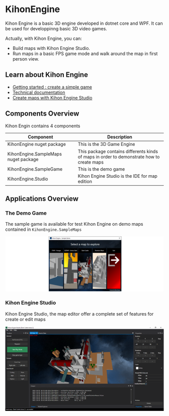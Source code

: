 # KihonEngine
 
Kihon Engine is a basic 3D engine developed in dotnet core and WPF. It can be used for developpinng basic 3D video games.

Actually, with Kihon Engine, you can:
* Build maps with Kihon Engine Studio.
* Run maps in a basic FPS game mode and walk around the map in first person view.

## Learn about Kihon Engine

* [Getting started : create a simple game](doc/GettingStarted.md)
* [Technical documentation](doc/architecture-overview.md)
* [Create maps with Kihon Engine Studio](doc/kihon-engine-studio.md)

## Components Overview

Kihon Engin contains 4 components

|Component | Description |
|----------|-------------|
|KihonEngine nuget package | This is the 3D Game Engine |
|KihonEngine.SampleMaps nuget package | This package contains differents kinds of maps in order to demonstrate how to create maps |
|KihonEngine.SampleGame | This is the demo game |
|KihonEngine.Studio | Kihon Engine Studio is the IDE for map edition |

## Applications Overview

### The Demo Game
The sample game is available for test Kihon Engine on demo maps contained in `KihonEngine.SampleMaps`

![Screenshot - Splash Screen](doc/kihonEngine-sampleGame-splashScreen-01.png)

### Kihon Engine Studio

Kihon Engine Studio, the map editor offer a complete set of features for create or edit maps

![Screenshot - Splash Screen](doc/kihonEngine-studio-editMap-002.png)


